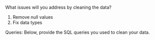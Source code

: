 What issues will you address by cleaning the data?

1. Remove null values
2. Fix data types



Queries:
Below, provide the SQL queries you used to clean your data.
